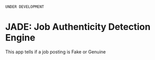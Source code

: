 `UNDER DEVELOPMENT`

# JADE: Job Authenticity Detection Engine

This app tells if a job posting is Fake or Genuine
